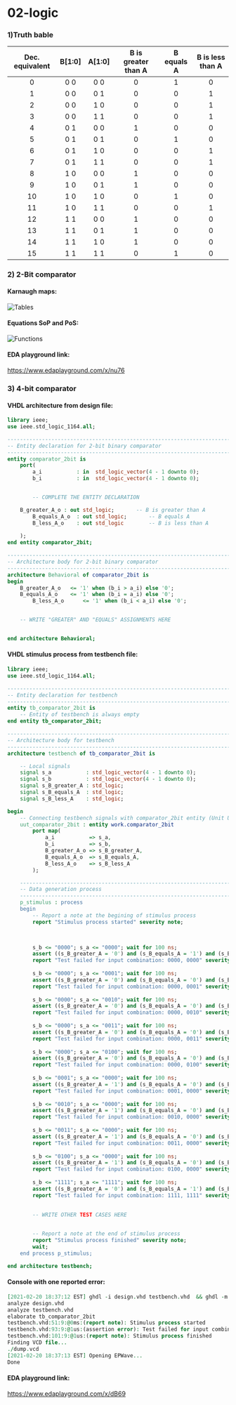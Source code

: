 # 02-logic

### 1)Truth bable

| **Dec. equivalent** | **B[1:0]** | **A[1:0]** | **B is greater than A** | **B equals A** | **B is less than A** |
| :-: | :-: | :-: | :-: | :-: | :-: |
| 0  | 0 0 | 0 0 | 0 | 1 | 0 |
| 1  | 0 0 | 0 1 | 0 | 0 | 1 |
| 2  | 0 0 | 1 0 | 0 | 0 | 1 |
| 3  | 0 0 | 1 1 | 0 | 0 | 1 |
| 4  | 0 1 | 0 0 | 1 | 0 | 0 |
| 5  | 0 1 | 0 1 | 0 | 1 | 0 |
| 6  | 0 1 | 1 0 | 0 | 0 | 1 |
| 7  | 0 1 | 1 1 | 0 | 0 | 1 |
| 8  | 1 0 | 0 0 | 1 | 0 | 0 |
| 9  | 1 0 | 0 1 | 1 | 0 | 0 |
| 10 | 1 0 | 1 0 | 0 | 1 | 0 |
| 11 | 1 0 | 1 1 | 0 | 0 | 1 |
| 12 | 1 1 | 0 0 | 1 | 0 | 0 |
| 13 | 1 1 | 0 1 | 1 | 0 | 0 |
| 14 | 1 1 | 1 0 | 1 | 0 | 0 |
| 15 | 1 1 | 1 1 | 0 | 1 | 0 |

### 2) 2-Bit comparator

#### Karnaugh maps:
![Tables](images/tabulky.png)

#### Equations SoP and PoS:
![Functions](images/funkce2.png)

#### EDA playground link:
https://www.edaplayground.com/x/nu76

### 3) 4-bit comparator

#### VHDL architecture from design file:
```vhdl
library ieee;
use ieee.std_logic_1164.all;

------------------------------------------------------------------------
-- Entity declaration for 2-bit binary comparator
------------------------------------------------------------------------
entity comparator_2bit is
    port(
        a_i           : in  std_logic_vector(4 - 1 downto 0);
        b_i           : in  std_logic_vector(4 - 1 downto 0);


        -- COMPLETE THE ENTITY DECLARATION

	B_greater_A_o : out std_logic;       -- B is greater than A
        B_equals_A_o  : out std_logic;       -- B equals A
        B_less_A_o    : out std_logic        -- B is less than A
                  
    );
end entity comparator_2bit;

------------------------------------------------------------------------
-- Architecture body for 2-bit binary comparator
------------------------------------------------------------------------
architecture Behavioral of comparator_2bit is
begin
	B_greater_A_o   <= '1' when (b_i > a_i) else '0';
	B_equals_A_o    <= '1' when (b_i = a_i) else '0';
    	B_less_A_o      <= '1' when (b_i < a_i) else '0';


    -- WRITE "GREATER" AND "EQUALS" ASSIGNMENTS HERE


end architecture Behavioral;
```

#### VHDL stimulus process from testbench file:
```vhdl
library ieee;
use ieee.std_logic_1164.all;

------------------------------------------------------------------------
-- Entity declaration for testbench
------------------------------------------------------------------------
entity tb_comparator_2bit is
    -- Entity of testbench is always empty
end entity tb_comparator_2bit;

------------------------------------------------------------------------
-- Architecture body for testbench
------------------------------------------------------------------------
architecture testbench of tb_comparator_2bit is

    -- Local signals
    signal s_a       	 : std_logic_vector(4 - 1 downto 0);
    signal s_b       	 : std_logic_vector(4 - 1 downto 0);
    signal s_B_greater_A : std_logic;
    signal s_B_equals_A  : std_logic;
    signal s_B_less_A    : std_logic;

begin
    -- Connecting testbench signals with comparator_2bit entity (Unit Under Test)
    uut_comparator_2bit : entity work.comparator_2bit
        port map(
            a_i           => s_a,
            b_i           => s_b,
            B_greater_A_o => s_B_greater_A,
            B_equals_A_o  => s_B_equals_A,
            B_less_A_o    => s_B_less_A
        );

    --------------------------------------------------------------------
    -- Data generation process
    --------------------------------------------------------------------
    p_stimulus : process
    begin
        -- Report a note at the begining of stimulus process
        report "Stimulus process started" severity note;


        
        s_b <= "0000"; s_a <= "0000"; wait for 100 ns;       
        assert ((s_B_greater_A = '0') and (s_B_equals_A = '1') and (s_B_less_A = '0'))     
        report "Test failed for input combination: 0000, 0000" severity error;
        
        s_b <= "0000"; s_a <= "0001"; wait for 100 ns;     
        assert ((s_B_greater_A = '0') and (s_B_equals_A = '0') and (s_B_less_A = '1'))      
        report "Test failed for input combination: 0000, 0001" severity error;
        
        s_b <= "0000"; s_a <= "0010"; wait for 100 ns;      
        assert ((s_B_greater_A = '0') and (s_B_equals_A = '0') and (s_B_less_A = '1'))      
        report "Test failed for input combination: 0000, 0010" severity error;
        
        s_b <= "0000"; s_a <= "0011"; wait for 100 ns;       
        assert ((s_B_greater_A = '0') and (s_B_equals_A = '0') and (s_B_less_A = '1'))      
        report "Test failed for input combination: 0000, 0011" severity error;
        
        s_b <= "0000"; s_a <= "0100"; wait for 100 ns;
        assert ((s_B_greater_A = '0') and (s_B_equals_A = '0') and (s_B_less_A = '1'))
        report "Test failed for input combination: 0000, 0100" severity error;
        
        s_b <= "0001"; s_a <= "0000"; wait for 100 ns;
        assert ((s_B_greater_A = '1') and (s_B_equals_A = '0') and (s_B_less_A = '0'))
        report "Test failed for input combination: 0001, 0000" severity error;
        
        s_b <= "0010"; s_a <= "0000"; wait for 100 ns;
        assert ((s_B_greater_A = '1') and (s_B_equals_A = '0') and (s_B_less_A = '0'))
        report "Test failed for input combination: 0010, 0000" severity error;
        
        s_b <= "0011"; s_a <= "0000"; wait for 100 ns;
        assert ((s_B_greater_A = '1') and (s_B_equals_A = '0') and (s_B_less_A = '0'))
        report "Test failed for input combination: 0011, 0000" severity error;
        
        s_b <= "0100"; s_a <= "0000"; wait for 100 ns;
        assert ((s_B_greater_A = '1') and (s_B_equals_A = '0') and (s_B_less_A = '0'))
        report "Test failed for input combination: 0100, 0000" severity error;
        
        s_b <= "1111"; s_a <= "1111"; wait for 100 ns;
        assert ((s_B_greater_A = '0') and (s_B_equals_A = '1') and (s_B_less_A = '0'))
        report "Test failed for input combination: 1111, 1111" severity error;
        
        
        -- WRITE OTHER TEST CASES HERE


        -- Report a note at the end of stimulus process
        report "Stimulus process finished" severity note;
        wait;
    end process p_stimulus;

end architecture testbench;
```

#### Console with one reported error:
```vhdl
[2021-02-20 18:37:12 EST] ghdl -i design.vhd testbench.vhd  && ghdl -m  tb_comparator_2bit && ghdl -r  tb_comparator_2bit   --vcd=dump.vcd && sed -i 's/^U/X/g; s/^-/X/g; s/^H/1/g; s/^L/0/g' dump.vcd 
analyze design.vhd
analyze testbench.vhd
elaborate tb_comparator_2bit
testbench.vhd:51:9:@0ms:(report note): Stimulus process started
testbench.vhd:93:9:@1us:(assertion error): Test failed for input combination: 1111, 1111
testbench.vhd:101:9:@1us:(report note): Stimulus process finished
Finding VCD file...
./dump.vcd
[2021-02-20 18:37:13 EST] Opening EPWave...
Done
```

#### EDA playground link:
https://www.edaplayground.com/x/dB69